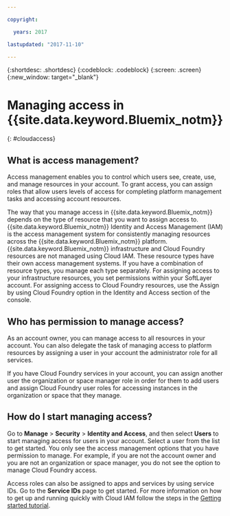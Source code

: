 ```yaml
---

copyright:

  years: 2017

lastupdated: "2017-11-10"

---
```


{:shortdesc: .shortdesc}
{:codeblock: .codeblock}
{:screen: .screen}
{:new_window: target="_blank"}

# Managing access in {{site.data.keyword.Bluemix_notm}}
{: #cloudaccess}

## What is access management?

Access management enables you to control which users see, create, use, and manage resources in your account. To grant access, you can assign roles that allow users levels of access for completing platform management tasks and accessing account resources. 

The way that you manage access in {{site.data.keyword.Bluemix_notm}} depends on the type of resource that you want to assign access to. {{site.data.keyword.Bluemix_notm}} Identity and Access Management (IAM) is the access management system for consistently managing resources across the {{site.data.keyword.Bluemix_notm}} platform. {{site.data.keyword.Bluemix_notm}} infrastructure and Cloud Foundry resources are not managed using Cloud IAM. These resource types have their own access management systems. If you have a combination of resource types, you manage each type separately. For assigning access to your infrastructure resources, you set permissions within your SoftLayer account. For assigning access to Cloud Foundry resources, use the Assign by using Cloud Foundry option in the Identity and Access section of the console. 

## Who has permission to manage access?

As an account owner, you can manage access to all resources in your account. You can also delegate the task of managing access to platform resources by assigning a user in your account the administrator role for all services. 

If you have Cloud Foundry services in your account, you can assign another user the organization or space manager role in order for them to add users and assign Cloud Foundry user roles for accessing instances in the organization or space that they manage.


## How do I start managing access?

Go to **Manage** &gt; **Security** &gt; **Identity and Access**, and then select **Users** to start managing access for users in your account. Select a user from the list to get started. You only see the access management options that you have permission to manage. For example, if you are not the account owner and you are not an organization or space manager, you do not see the option to manage Cloud Foundry access. 

Access roles can also be assigned to apps and services by using service IDs. Go to the **Service IDs** page to get started. For more information on how to get up and running quickly with Cloud IAM follow the steps in the [Getting started tutorial](/docs/iam/quickstart.html#iambestpractice).


